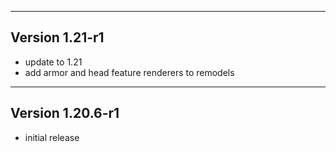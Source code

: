 ------------------------------------------------------
Version 1.21-r1
------------------------------------------------------
- update to 1.21
- add armor and head feature renderers to remodels

------------------------------------------------------
Version 1.20.6-r1
------------------------------------------------------
- initial release